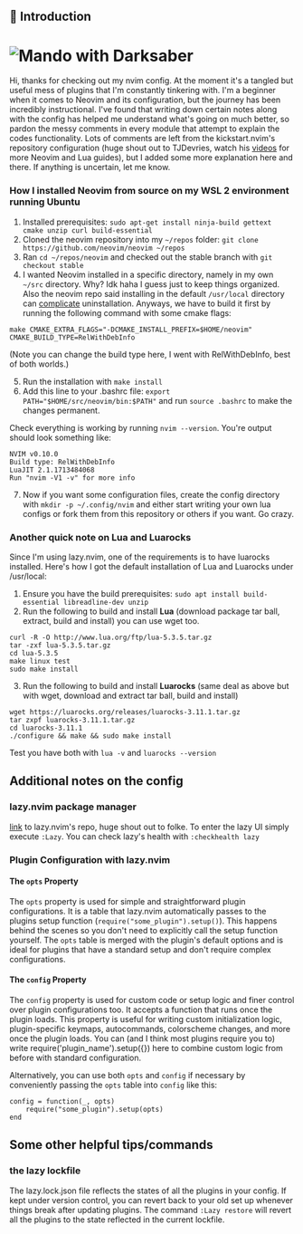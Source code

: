 ## :flower_playing_cards: Introduction

# ![Mando with Darksaber](https://static0.gamerantimages.com/wordpress/wp-content/uploads/2023/02/the-darksaber-din-djarin-the-mandalorian-book-of-boba-star-wars-feature.jpeg)

Hi, thanks for checking out my nvim config. At the moment it's a tangled but useful mess of plugins that I'm constantly tinkering with. I'm a beginner when it comes to Neovim and its configuration, but the journey has been incredibly instructional. I've found that writing down certain notes along with the config has helped me understand what's going on much better, so pardon the messy comments in every module that attempt to explain the codes functionality. Lots of comments are left from the kickstart.nvim's repository configuration (huge shout out to TJDevries, watch his [videos](https://www.youtube.com/@teej_dv) for more Neovim and Lua guides), but I added some more explanation here and there. If anything is uncertain, let me know.

### How I installed Neovim from source on my WSL 2 environment running Ubuntu

1. Installed prerequisites: `sudo apt-get install ninja-build gettext cmake unzip curl build-essential`
2. Cloned the neovim repository into my `~/repos` folder: `git clone https://github.com/neovim/neovim ~/repos`
3. Ran `cd ~/repos/neovim` and checked out the stable branch with `git checkout stable`
4. I wanted Neovim installed in a specific directory, namely in my own `~/src` directory. Why? Idk haha I guess just to keep things organized. Also the neovim repo said installing in the default `/usr/local` directory can [complicate](https://github.com/neovim/neovim/blob/master/INSTALL.md#install-from-source) uninstallation. Anyways, we have to build it first by running the following command with some cmake flags:

`make CMAKE_EXTRA_FLAGS="-DCMAKE_INSTALL_PREFIX=$HOME/neovim" CMAKE_BUILD_TYPE=RelWithDebInfo`

(Note you can change the build type here, I went with RelWithDebInfo, best of both worlds.)

5. Run the installation with `make install`
6. Add this line to your .bashrc file: `export PATH="$HOME/src/neovim/bin:$PATH"`
   and run `source .bashrc` to make the changes permanent.

Check everything is working by running `nvim --version`. You're output should look something like:

```
NVIM v0.10.0
Build type: RelWithDebInfo
LuaJIT 2.1.1713484068
Run "nvim -V1 -v" for more info
```

7. Now if you want some configuration files, create the config directory with `mkdir -p ~/.config/nvim` and either start writing your own lua configs or fork them from this repository or others if you want. Go crazy.

### Another quick note on Lua and Luarocks

Since I'm using lazy.nvim, one of the requirements is to have luarocks installed. Here's how I got the default installation of Lua and Luarocks under /usr/local:

1. Ensure you have the build prerequisites: `sudo apt install build-essential libreadline-dev unzip`
2. Run the following to build and install **Lua** (download package tar ball, extract, build and install) you can use wget too.

```
curl -R -O http://www.lua.org/ftp/lua-5.3.5.tar.gz
tar -zxf lua-5.3.5.tar.gz
cd lua-5.3.5
make linux test
sudo make install
```

3. Run the following to build and install **Luarocks** (same deal as above but with wget, download and extract tar ball, build and install)

```
wget https://luarocks.org/releases/luarocks-3.11.1.tar.gz
tar zxpf luarocks-3.11.1.tar.gz
cd luarocks-3.11.1
./configure && make && sudo make install
```

Test you have both with `lua -v` and `luarocks --version`

## Additional notes on the config

### lazy.nvim package manager

[link](https://github.com/folke/lazy.nvim) to lazy.nvim's repo, huge shout out to folke. To enter the lazy UI simply execute `:Lazy`. You can check lazy's health with `:checkhealth lazy`

### Plugin Configuration with lazy.nvim

#### **The `opts` Property**

The `opts` property is used for simple and straightforward plugin configurations. It is a table that lazy.nvim automatically passes to the plugins setup function (`require("some_plugin").setup()`). This happens behind the scenes so you don't need to explicitly call the setup function yourself. The `opts` table is merged with the plugin's default options and is ideal for plugins that have a standard setup and don't require complex configurations.

#### **The `config` Property**

The `config` property is used for custom code or setup logic and finer control over plugin configurations too. It accepts a function that runs once the plugin loads. This property is useful for writing custom initialization logic, plugin-specific keymaps, autocommands, colorscheme changes, and more once the plugin loads. You can (and I think most plugins require you to) write require('plugin_name').setup({}) here to combine custom logic from before with standard configuration.

Alternatively, you can use both `opts` and `config` if necessary by conveniently passing the `opts` table into `config` like this:

    config = function(_, opts)
        require("some_plugin").setup(opts)
    end

## Some other helpful tips/commands

### the lazy lockfile

The lazy.lock.json file reflects the states of all the plugins in your config. If kept under version control, you can revert back to your old set up whenever things break after updating plugins. The command `:Lazy restore` will revert all the plugins to the state reflected in the current lockfile.
